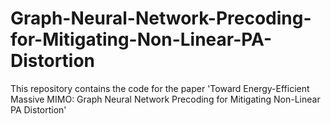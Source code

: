 # Graph-Neural-Network-Precoding-for-Mitigating-Non-Linear-PA-Distortion
This repository contains the code for the paper 'Toward Energy-Efficient Massive MIMO: Graph Neural Network Precoding for Mitigating Non-Linear PA Distortion'
